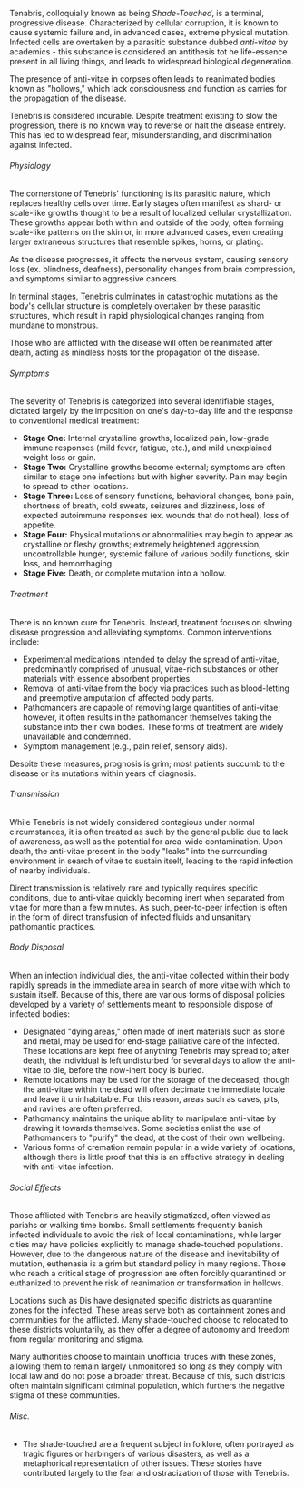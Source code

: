 Tenabris, colloquially known as being *Shade-Touched*, is a terminal, progressive disease. Characterized by cellular corruption, it is known to cause systemic failure and, in advanced cases, extreme physical mutation. Infected cells are overtaken by a parasitic substance dubbed *anti-vitae* by academics - this substance is considered an antithesis tot he life-essence present in all living things, and leads to widespread biological degeneration.

The presence of anti-vitae in corpses often leads to reanimated bodies known as "hollows," which lack consciousness and function as carries for the propagation of the disease.

Tenebris is considered incurable. Despite treatment existing to slow the progression, there is no known way to reverse or halt the disease entirely. This has led to widespread fear, misunderstanding, and discrimination against infected.

###### Physiology
The cornerstone of Tenebris' functioning is its parasitic nature, which replaces healthy cells over time. Early stages often manifest as shard- or scale-like growths thought to be a result of localized cellular crystallization. These growths appear both within and outside of the body, often forming scale-like patterns on the skin or, in more advanced cases, even creating larger extraneous structures that resemble spikes, horns, or plating.

As the disease progresses, it affects the nervous system, causing sensory loss (ex. blindness, deafness), personality changes from brain compression, and symptoms similar to aggressive cancers. 

In terminal stages, Tenebris culminates in catastrophic mutations as the body's cellular structure is completely overtaken by these parasitic structures, which result in rapid physiological changes ranging from mundane to monstrous. 

Those who are afflicted with the disease will often be reanimated after death, acting as mindless hosts for the propagation of the disease.

###### Symptoms
The severity of Tenebris is categorized into several identifiable stages, dictated largely by the imposition on one's day-to-day life and the response to conventional medical treatment:
- **Stage One:** Internal crystalline growths, localized pain, low-grade immune responses (mild fever, fatigue, etc.), and mild unexplained weight loss or gain. 
- **Stage Two:** Crystalline growths become external; symptoms are often similar to stage one infections but with higher severity. Pain may begin to spread to other locations. 
- **Stage Three:** Loss of sensory functions, behavioral changes, bone pain, shortness of breath, cold sweats, seizures and dizziness, loss of expected autoimmune responses (ex. wounds that do not heal), loss of appetite. 
- **Stage Four:** Physical mutations or abnormalities may begin to appear as crystalline or fleshy growths; extremely heightened aggression, uncontrollable hunger, systemic failure of various bodily functions, skin loss, and hemorrhaging.
- **Stage Five:** Death, or complete mutation into a hollow.

###### Treatment
There is no known cure for Tenebris. Instead, treatment focuses on slowing disease progression and alleviating symptoms. Common interventions include:

- Experimental medications intended to delay the spread of anti-vitae, predominantly comprised of unusual, vitae-rich substances or other materials with essence absorbent properties.
- Removal of anti-vitae from the body via practices such as blood-letting and preemptive amputation of affected body parts.
- Pathomancers are capable of removing large quantities of anti-vitae; however, it often results in the pathomancer themselves taking the substance into their own bodies. These forms of treatment are widely unavailable and condemned.
- Symptom management (e.g., pain relief, sensory aids).

Despite these measures, prognosis is grim; most patients succumb to the disease or its mutations within years of diagnosis.

###### Transmission
While Tenebris is not widely considered contagious under normal circumstances, it is often treated as such by the general public due to lack of awareness, as well as the potential for area-wide contamination. Upon death, the anti-vitae present in the body "leaks" into the surrounding environment in search of vitae to sustain itself, leading to the rapid infection of nearby individuals.

Direct transmission is relatively rare and typically requires specific conditions, due to anti-vitae quickly becoming inert when separated from vitae for more than a few minutes. As such, peer-to-peer infection is often in the form of direct transfusion of infected fluids and unsanitary pathomantic practices.

###### Body Disposal
When an infection individual dies, the anti-vitae collected within their body rapidly spreads in the immediate area in search of more vitae with which to sustain itself. Because of this, there are various forms of disposal policies developed by a variety of settlements meant to responsible dispose of infected bodies:

-  Designated "dying areas," often made of inert materials such as stone and metal, may be used for end-stage palliative care of the infected. These locations are kept free of anything Tenebris may spread to; after death, the individual is left undisturbed for several days to allow the anti-vitae to die, before the now-inert body is buried.
- Remote locations may be used for the storage of the deceased; though the anti-vitae within the dead will often decimate the immediate locale and leave it uninhabitable. For this reason, areas such as caves, pits, and ravines are often preferred.
- Pathomancy maintains the unique ability to manipulate anti-vitae by drawing it towards themselves. Some societies enlist the use of Pathomancers to "purify" the dead, at the cost of their own wellbeing.
- Various forms of cremation remain popular in a wide variety of locations, although there is little proof that this is an effective strategy in dealing with anti-vitae infection.

###### Social Effects
Those afflicted with Tenebris are heavily stigmatized, often viewed as pariahs or walking time bombs. Small settlements frequently banish infected individuals to avoid the risk of local contaminations, while larger cities may have policies explicitly to manage shade-touched populations. However, due to the dangerous nature of the disease and inevitability of mutation, euthenasia is a grim but standard policy in many regions. Those who reach a critical stage of progression are often forcibly quarantined or euthanized to prevent he risk of reanimation or transformation in hollows.

Locations such as Dis have designated specific districts as quarantine zones for the infected. These areas serve both as containment zones and communities for the afflicted. Many shade-touched choose to relocated to these districts voluntarily, as they offer a degree of autonomy and freedom from regular monitoring and stigma.

Many authorities choose to maintain unofficial truces with these zones, allowing them to remain largely unmonitored so long as they comply with local law and do not pose a broader threat. Because of this, such districts often maintain significant criminal population, which furthers the negative stigma of these communities.

###### Misc.
- The shade-touched are a frequent subject in folklore, often portrayed as tragic figures or harbingers of various disasters, as well as a metaphorical representation of other issues. These stories have contributed largely to the fear and ostracization of those with Tenebris.